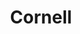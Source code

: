 ---
title: Cornell
crosslinks:
- iamverysmart
- history
- The_Donald
- politics
- ithaca
- premed
- asktrp
- ABCDesis
- ApplyingToCollege
---